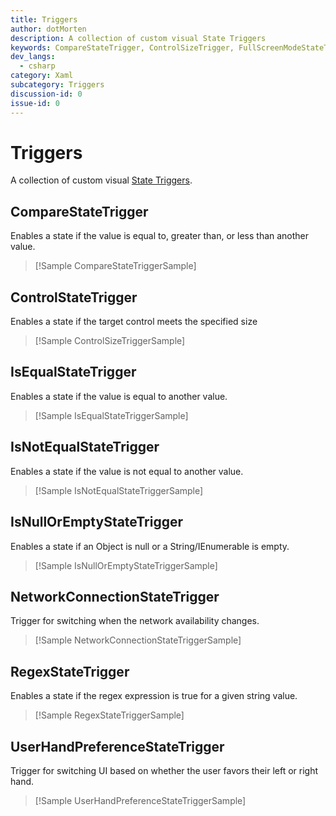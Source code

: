 ```yaml
---
title: Triggers
author: dotMorten
description: A collection of custom visual State Triggers
keywords: CompareStateTrigger, ControlSizeTrigger, FullScreenModeStateTrigger, IsEqualStateTrigger, IsNotEqualStateTrigger, IsNullOrEmptyStateTriggers, NetworkConnectionStateTrigger, RegexStateTrigger, UserHandPreferenceStateTrigger, UserInteractionModeStateTrigger
dev_langs:
  - csharp
category: Xaml
subcategory: Triggers
discussion-id: 0
issue-id: 0
---
```


# Triggers

A collection of custom visual [State Triggers](/uwp/api/windows.ui.xaml.statetrigger).

## CompareStateTrigger

Enables a state if the value is equal to, greater than, or less than another value.

> [!Sample CompareStateTriggerSample]

## ControlStateTrigger
Enables a state if the target control meets the specified size

> [!Sample ControlSizeTriggerSample]

## IsEqualStateTrigger

Enables a state if the value is equal to another value.

> [!Sample IsEqualStateTriggerSample]

## IsNotEqualStateTrigger

Enables a state if the value is not equal to another value.

> [!Sample IsNotEqualStateTriggerSample]

## IsNullOrEmptyStateTrigger

Enables a state if an Object is null or a String/IEnumerable is empty.

> [!Sample IsNullOrEmptyStateTriggerSample]

## NetworkConnectionStateTrigger

Trigger for switching when the network availability changes.

> [!Sample NetworkConnectionStateTriggerSample]

## RegexStateTrigger

Enables a state if the regex expression is true for a given string value.

> [!Sample RegexStateTriggerSample]

## UserHandPreferenceStateTrigger

Trigger for switching UI based on whether the user favors their left or right hand.

> [!Sample UserHandPreferenceStateTriggerSample]
